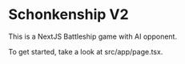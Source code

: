 # Schonkenship V2

This is a NextJS Battleship game with AI opponent.

To get started, take a look at src/app/page.tsx.
